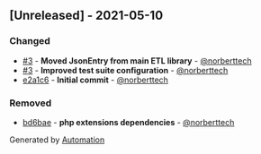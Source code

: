 ## [Unreleased] - 2021-05-10

### Changed
- [#3](https://github.com/flow-php/etl-adapter-json/pull/3) - **Moved JsonEntry from main ETL library** - [@norberttech](https://github.com/norberttech)
- [#3](https://github.com/flow-php/etl-adapter-json/pull/3) - **Improved test suite configuration** - [@norberttech](https://github.com/norberttech)
- [e2a1c6](https://github.com/flow-php/etl-adapter-json/commit/e2a1c672b89845bc1df33ca189a14b68e3d4cbc7) - **Initial commit** - [@norberttech](https://github.com/norberttech)

### Removed
- [bd6bae](https://github.com/flow-php/etl-adapter-json/commit/bd6baefd144977ba3f70104ec6a00b6380beb75d) - **php extensions dependencies** - [@norberttech](https://github.com/norberttech)

Generated by [Automation](https://github.com/aeon-php/automation)